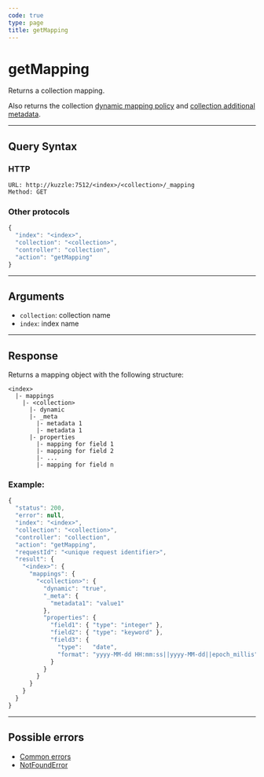 ```yaml
---
code: true
type: page
title: getMapping
---
```


# getMapping

Returns a collection mapping.

<SinceBadge version="1.7.1" />

Also returns the collection [dynamic mapping policy](/core/1/guides/essentials/database-mappings#dynamic-mapping-policy) and [collection additional metadata](/core/1/guides/essentials/database-mappings#collection-metadata).

---

## Query Syntax

### HTTP

```http
URL: http://kuzzle:7512/<index>/<collection>/_mapping
Method: GET
```

### Other protocols

```js
{
  "index": "<index>",
  "collection": "<collection>",
  "controller": "collection",
  "action": "getMapping"
}
```

---

## Arguments

- `collection`: collection name
- `index`: index name

---

## Response

Returns a mapping object with the following structure:

```
<index>
  |- mappings
    |- <collection>
      |- dynamic
      |- _meta
        |- metadata 1
        |- metadata 1
      |- properties
        |- mapping for field 1
        |- mapping for field 2
        |- ...
        |- mapping for field n
```

### Example:

```js
{
  "status": 200,
  "error": null,
  "index": "<index>",
  "collection": "<collection>",
  "controller": "collection",
  "action": "getMapping",
  "requestId": "<unique request identifier>",
  "result": {
    "<index>": {
      "mappings": {
        "<collection>": {
          "dynamic": "true",
          "_meta": {
            "metadata1": "value1"
          },
          "properties": {
            "field1": { "type": "integer" },
            "field2": { "type": "keyword" },
            "field3": {
              "type":   "date",
              "format": "yyyy-MM-dd HH:mm:ss||yyyy-MM-dd||epoch_millis"
            }
          }
        }
      }
    }
  }
}

```

---

## Possible errors

- [Common errors](/core/1/api/essentials/errors/handling#common-errors)
- [NotFoundError](/core/1/api/essentials/errors/handling#notfounderror)
